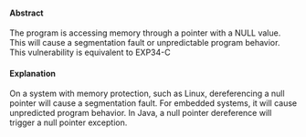 #### Abstract
The program is accessing memory through a pointer with a NULL value. This will cause a segmentation fault or unpredictable program behavior. This vulnerability is equivalent to EXP34-C

#### Explanation
On a system with memory protection, such as Linux, dereferencing a null pointer will cause a segmentation fault. For embedded systems, it will cause unpredicted program behavior. In Java, a null pointer dereference will trigger a null pointer exception.
